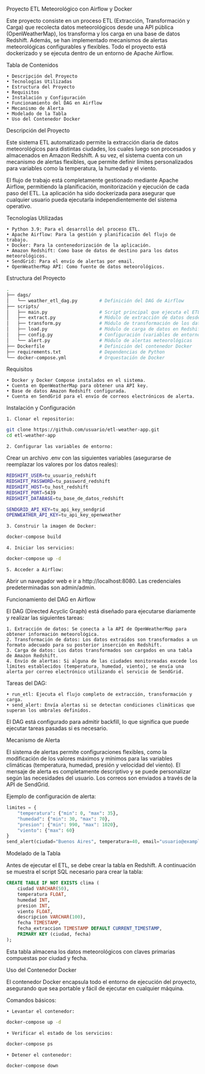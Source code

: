 Proyecto ETL Meteorológico con Airflow y Docker

Este proyecto consiste en un proceso ETL (Extracción, Transformación y Carga) que recolecta datos meteorológicos desde una API pública (OpenWeatherMap), los transforma y los carga en una base de datos Redshift. Además, se han implementado mecanismos de alertas meteorológicas configurables y flexibles. Todo el proyecto está dockerizado y se ejecuta dentro de un entorno de Apache Airflow.

Tabla de Contenidos

	• Descripción del Proyecto
	• Tecnologías Utilizadas
	• Estructura del Proyecto
	• Requisitos
	• Instalación y Configuración
	• Funcionamiento del DAG en Airflow
	• Mecanismo de Alerta
	• Modelado de la Tabla
	• Uso del Contenedor Docker

Descripción del Proyecto

Este sistema ETL automatizado permite la extracción diaria de datos meteorológicos para distintas ciudades, los cuales luego son procesados y almacenados en Amazon Redshift. A su vez, el sistema cuenta con un mecanismo de alertas flexibles, que permite definir límites personalizados para variables como la temperatura, la humedad y el viento.

El flujo de trabajo está completamente gestionado mediante Apache Airflow, permitiendo la planificación, monitorización y ejecución de cada paso del ETL. La aplicación ha sido dockerizada para asegurar que cualquier usuario pueda ejecutarla independientemente del sistema operativo.

Tecnologías Utilizadas

	• Python 3.9: Para el desarrollo del proceso ETL.
	• Apache Airflow: Para la gestión y planificación del flujo de trabajo.
	• Docker: Para la contenedorización de la aplicación.
	• Amazon Redshift: Como base de datos de destino para los datos meteorológicos.
	• SendGrid: Para el envío de alertas por email.
	• OpenWeatherMap API: Como fuente de datos meteorológicos.

Estructura del Proyecto
```bash
.
├── dags/
│   └── weather_etl_dag.py        # Definición del DAG de Airflow
├── scripts/
│   ├── main.py                   # Script principal que ejecuta el ETL
│   ├── extract.py                # Módulo de extracción de datos desde la API
│   ├── transform.py              # Módulo de transformación de los datos
│   ├── load.py                   # Módulo de carga de datos en Redshift
│   ├── config.py                 # Configuración (variables de entorno y API keys)
│   └── alert.py                  # Módulo de alertas meteorológicas
├── Dockerfile                    # Definición del contenedor Docker
├── requirements.txt              # Dependencias de Python
└── docker-compose.yml            # Orquestación de Docker
```
Requisitos

	• Docker y Docker Compose instalados en el sistema.
	• Cuenta en OpenWeatherMap para obtener una API key.
	• Base de datos Amazon Redshift configurada.
	• Cuenta en SendGrid para el envío de correos electrónicos de alerta.

Instalación y Configuración

	1. Clonar el repositorio:

```bash
git clone https://github.com/usuario/etl-weather-app.git
cd etl-weather-app
```
	2. Configurar las variables de entorno:
Crear un archivo .env con las siguientes variables (asegurarse de reemplazar los valores por los datos reales):

```bash
REDSHIFT_USER=tu_usuario_redshift
REDSHIFT_PASSWORD=tu_password_redshift
REDSHIFT_HOST=tu_host_redshift
REDSHIFT_PORT=5439
REDSHIFT_DATABASE=tu_base_de_datos_redshift

SENDGRID_API_KEY=tu_api_key_sendgrid
OPENWEATHER_API_KEY=tu_api_key_openweather
```

	3. Construir la imagen de Docker:
```bash
docker-compose build
```
 	4. Iniciar los servicios:
```bash
docker-compose up -d
```

	5. Acceder a Airflow:
Abrir un navegador web e ir a http://localhost:8080. Las credenciales predeterminadas son admin/admin.

Funcionamiento del DAG en Airflow

El DAG (Directed Acyclic Graph) está diseñado para ejecutarse diariamente y realizar las siguientes tareas:

	1. Extracción de datos: Se conecta a la API de OpenWeatherMap para obtener información meteorológica.
	2. Transformación de datos: Los datos extraídos son transformados a un formato adecuado para su posterior inserción en Redshift.
	3. Carga de datos: Los datos transformados son cargados en una tabla de Amazon Redshift.
	4. Envío de alertas: Si alguna de las ciudades monitoreadas excede los límites establecidos (temperatura, humedad, viento), se envía una alerta por correo electrónico utilizando el servicio de SendGrid.

Tareas del DAG:

	• run_etl: Ejecuta el flujo completo de extracción, transformación y carga.
	• send_alert: Envía alertas si se detectan condiciones climáticas que superan los umbrales definidos.

El DAG está configurado para admitir backfill, lo que significa que puede ejecutar tareas pasadas si es necesario.

Mecanismo de Alerta

El sistema de alertas permite configuraciones flexibles, como la modificación de los valores máximos y mínimos para las variables climáticas (temperatura, humedad, presión y velocidad del viento). El mensaje de alerta es completamente descriptivo y se puede personalizar según las necesidades del usuario. Los correos son enviados a través de la API de SendGrid.

Ejemplo de configuración de alerta:

```python
limites = {
    "temperatura": {"min": 0, "max": 35},
    "humedad": {"min": 30, "max": 70},
    "presion": {"min": 990, "max": 1020},
    "viento": {"max": 60}
}
send_alert(ciudad="Buenos Aires", temperatura=40, email="usuario@example.com", limites=limites)
```

Modelado de la Tabla

Antes de ejecutar el ETL, se debe crear la tabla en Redshift. A continuación se muestra el script SQL necesario para crear la tabla:

```sql
CREATE TABLE IF NOT EXISTS clima (
    ciudad VARCHAR(50),
    temperatura FLOAT,
    humedad INT,
    presion INT,
    viento FLOAT,
    descripcion VARCHAR(100),
    fecha TIMESTAMP,  
    fecha_extraccion TIMESTAMP DEFAULT CURRENT_TIMESTAMP,  
    PRIMARY KEY (ciudad, fecha)
);
```

Esta tabla almacena los datos meteorológicos con claves primarias compuestas por ciudad y fecha.

Uso del Contenedor Docker

El contenedor Docker encapsula todo el entorno de ejecución del proyecto, asegurando que sea portable y fácil de ejecutar en cualquier máquina.

Comandos básicos:

	• Levantar el contenedor:
```bash
docker-compose up -d
```

	• Verificar el estado de los servicios:
```bash
docker-compose ps
```

	• Detener el contenedor:
```bash
docker-compose down
```

